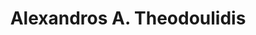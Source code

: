 ---
title: "Alexandros A. Theodoulidis"
collection: students
permalink: /students/s3-theodoulidis-1995
thesis: "Steady free-surface flows around a finite obstacle or an applied pressure system. Linear and non-linear problem"
institute: "NTUA, Greece"
year: "1995"
type: "phd" # or diploma
current-position: "Assistant Professor, Department of Naval Architecture, School of Engineering, <i>University of West Attica, Greece</i>"
---